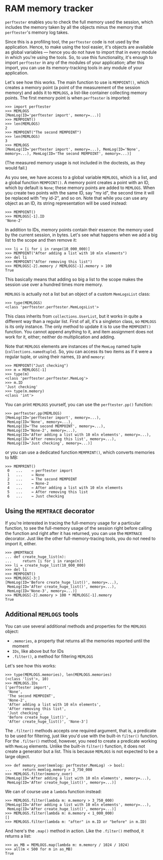 # RAM memory tracker

`perftester` enables you to check the full memory used the session, which includes the memory taken by all the objects minus the memory that `perftester`'s memory log takes. 

Since this is a profiling tool, the `perftester` code is not used by the application. Hence, to make using the tool easier, it's objects are available as global variables — hence you do not have to import that in every module in which you're using the tools. So, to use this functionality, it's enough to import `perftester` in any of the modules of your application; after this import, you can use its memory-tracking tools in any module of your application.

Let's see how this works. The main function to use is `MEMPOINT()`, which creates a memory point (a point of the measurement of the session memory) and adds it to `MEMLOGS`, a list-like container collecting memory points. The first memory point is when `perftester` is imported:

```python-repl
>>> import perftester
>>> MEMLOGS
[MemLog(ID='perftester import', memory=...)]
>>> MEMPOINT()
>>> len(MEMLOGS)
2
>>> MEMPOINT("The second MEMPOINT")
>>> len(MEMLOGS)
3
>>> MEMLOGS
[MemLog(ID='perftester import', memory=...), MemLog(ID='None', memory=...), MemLog(ID='The second MEMPOINT', memory=...)]

```

(The measured memory usage is not included in the doctests, as they would fail.)

As you see, we have access to a global variable `MEMLOGS`, which is a list, and a global function `MEMPOINT()`. A memory point creates a point with an ID, which by default is `None`; these memory points are added to `MEMLOGS`. When you create two points with the same ID, say "my id", the second time it will be replaced with "my id-2", and so on. Note that while you can use any object as an ID, its string representation will be used instead:

```python-repl
>>> MEMPOINT()
>>> MEMLOGS[-1].ID
'None-2'

```

In addition to IDs, memory points contain their essence: the memory used by the current session, in bytes. Let's see what happens when we add a big list to the scope and then remove it:

```python-repl
>>> li = [i for i in range(10_000_000)]
>>> MEMPOINT("After adding a list with 10 mln elements")
>>> del li
>>> MEMPOINT("After removing this list")
>>> MEMLOGS[-2].memory / MEMLOGS[-1].memory > 100
True

```

This basically means that adding so big a list to the scope makes the session use over a hundred times more memory.

`MEMLOGS` is actually not a list but an object of a custom `MemLogsList` class:

```python-repl
>>> type(MEMLOGS)
<class 'perftester.perftester.MemLogsList'>

```

This class inherits from `collections.UserList`, but it works in quite a different way than a regular list. First of all, it's a singleton class, so `MEMLOGS` is its only instance. The only method to update it is to use the `MEMPOINT()` function. You cannot append anything to it, and item assignment does not work for it, either; neither do multiplication and adding.

Note that `MEMLOGS` elements are instances of the `MemLog` named tuple (`collections.namedtuple`). So, you can access its two items as if it were a regular tuple, or using their names, `ID` and `memory`:

```python-repl
>>> MEMPOINT("Just checking")
>>> m = MEMLOGS[-1]
>>> type(m)
<class 'perftester.perftester.MemLog'>
>>> m.ID
'Just checking'
>>> type(m.memory)
<class 'int'>

```

You can print `MEMLOGS` yourself, you can use the `perftester.pp()` function:

```python-repl
>>> perftester.pp(MEMLOGS)
[MemLog(ID='perftester import', memory=...),
 MemLog(ID='None', memory=...),
 MemLog(ID='The second MEMPOINT', memory=...),
 MemLog(ID='None-2', memory=...),
 MemLog(ID='After adding a list with 10 mln elements', memory=...),
 MemLog(ID='After removing this list', memory=...),
 MemLog(ID='Just checking', memory=...)]

```

or you can use a dedicated function `MEMPRINT()`, which converts memories to MB:

```python-repl
>>> MEMPRINT()
 0   ...    → perftester import
 1   ...    → None
 2   ...    → The second MEMPOINT
 3   ...    → None-2
 4   ...    → After adding a list with 10 mln elements
 5   ...    → After removing this list
 6   ...    → Just checking

```

## Using the `MEMTRACE` decorator

If you're interested in tracing the full-memory usage for a particular function, to see the full-memory usage of the session right before calling the function and right after it has returned, you can use the `MEMTRACE` decorator. Just like the other full-memory-tracing tools, you do not need to import it, either.

```python-repl
>>> @MEMTRACE
... def create_huge_list(n):
...     return [i for i in range(n)]
>>> li = create_huge_list(10_000_000)
>>> del li
>>> MEMPOINT()
>>> MEMLOGS[-3:]
[MemLog(ID='Before create_huge_list()', memory=...),
 MemLog(ID='After create_huge_list()', memory=...),
 MemLog(ID='None-3', memory=...)]
>>> MEMLOGS[-2].memory > 100 * MEMLOGS[-1].memory
True

```


## Additional `MEMLOGS` tools

You can use several additional methods and properties for the `MEMLOGS` object:

* `.memories`, a property that returns all the memories reported until the moment
* `IDs`, like above but for IDs
* `.filter()`, a method for filtering `MEMLOGS`

Let's see how this works:

```python-repl
>>> type(MEMLOGS.memories), len(MEMLOGS.memories)
(<class 'list'>, 10)
>>> MEMLOGS.IDs
['perftester import',
 'None',
 'The second MEMPOINT',
 'None-2',
 'After adding a list with 10 mln elements',
 'After removing this list',
 'Just checking',
 'Before create_huge_list()',
 'After create_huge_list()', 'None-3']

```

The `.filter()` methods accepts one required argument, that is, a predicate to be used for filtering, just like you'd use with the built-in `filter()` function. For the `.filter()` method, however, you need to create a predicate working with `MemLog` elements. Unlike the built-in `filter()` function, it does not create a generator but a list. This is because `MEMLOGS` is not expected to be a large object.

```python-repl
>>> def memory_over(memlog: perftester.MemLog) -> bool:
...     return memlog.memory > 3_750_000
>>> MEMLOGS.filter(memory_over)
[MemLog(ID='After adding a list with 10 mln elements', memory=...),
 MemLog(ID='After create_huge_list()', memory=...)]

```

We can of course use a `lambda` function instead:

```python-repl
>>> MEMLOGS.filter(lambda m: m.memory > 3_750_000)
[MemLog(ID='After adding a list with 10 mln elements', memory=...),
 MemLog(ID='After create_huge_list()', memory=...)]
>>> MEMLOGS.filter(lambda m: m.memory < 1_000_000)
[]
>>> MEMLOGS.filter(lambda m: "after" in m.ID or "before" in m.ID)

```

And here's the `.map()` method in action. Like the `.filter()` method, it returns a list:

```python-repl
>>> as_MB = MEMLOGS.map(lambda m: m.memory / 1024 / 1024)
>>> all(m < 500 for m in as_MB)
True

```
